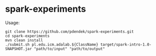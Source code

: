 spark-experiments
===========

Usage:

    git clone https://github.com/pdendek/spark-experiments.git
    cd spark-experiments
    mvn clean install
    ./submit.sh pl.edu.icm.adalab.${ClassName} target/spark-intro-1.0-SNAPSHOT.jar "path/to/input" "path/to/output"

